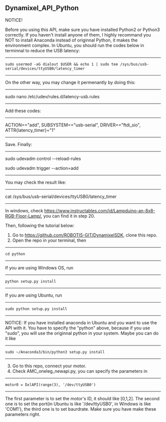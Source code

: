 ## Dynamixel_API_Python
NOTICE!

Before you using this API, make sure you have installed Python2 or Python3 correctly. If you haven't install anyone of them, I highly recommand you NOT to install Anaconda instead of originnal Python, it makes the environment complex.
In Ubuntu, you should run the codes below in terminnal to reduce the USB latency:

------------------------------------------------------

    sudo usermod -aG dialout $USER && echo 1 | sudo tee /sys/bus/usb-serial/devices/ttyUSB0/latency_timer
   
------------------------------------------------------


On the other way, you may change it permenantly by doing this:


------------------------------------------------------

sudo nano /etc/udev/rules.d/latency-usb.rules


------------------------------------------------------

Add these codes:


------------------------------------------------------


ACTION=="add", SUBSYSTEM=="usb-serial", DRIVER=="ftdi_sio", ATTR{latency_timer}="1" 


------------------------------------------------------


Save. Finally:


------------------------------------------------------



sudo udevadm control --reload-rules

sudo udevadm trigger --action=add


------------------------------------------------------

You may check the result like:


------------------------------------------------------


cat /sys/bus/usb-serial/devices/ttyUSB0/latency_timer


------------------------------------------------------


In windows, check https://www.instructables.com/id/Lampduino-an-8x8-RGB-Floor-Lamp/, you can find it in step 20.

Then, following the tutorial below:


1. Go to https://github.com/ROBOTIS-GIT/DynamixelSDK, clone this repo.
2. Open the repo in your terminal, then

------------------------------------------------------

    cd python
   
------------------------------------------------------

If you are using Windows OS, run 

------------------------------------------------------

    python setup.py install

------------------------------------------------------

If you are using Ubuntu, run 

------------------------------------------------------

    sudo python setup.py install

------------------------------------------------------

NOTICE: If you have installed anaconda in Ubuntu and you want to use the API with it. You have to specify the "python" above, because if you use "sudo", you will use the originnal python in your system. Maybe you can do it like

------------------------------------------------------

    sudo ~/Anaconda3/bin/python3 setup.py install

------------------------------------------------------

3. Go to this repo, connect your motor.
4. Check AMC_oneleg_newapi.py, you can specify the parameters in 

------------------------------------------------------

    motor0 = DxlAPI(range(3), '/dev/ttyUSB0')

------------------------------------------------------

The first parameter is to set the motor's ID, it should like [0,1,2]. The second one is to set the port(in Ubuntu is like '/dev/ttyUSB0', in Windows is like 'COM1'), the third one is to set baurdrate. Make sure you have make these parameters right.

